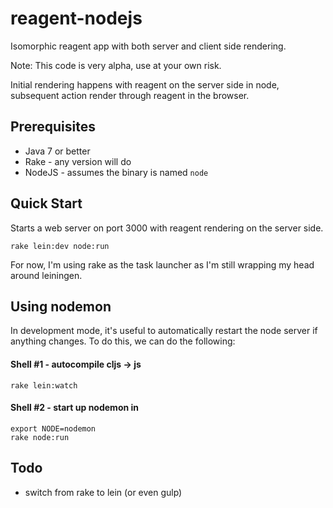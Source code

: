 # reagent-nodejs

Isomorphic reagent app with both server and client side rendering.  

Note: This code is very alpha, use at your own risk.

Initial rendering happens with reagent on the server side in node, subsequent action 
render through reagent in the browser.

## Prerequisites

* Java 7 or better
* Rake - any version will do
* NodeJS - assumes the binary is named ```node```

## Quick Start

Starts a web server on port 3000 with reagent rendering on the server side.

```
rake lein:dev node:run
```

For now, I'm using rake as the task launcher as I'm still wrapping my head around 
leiningen.

## Using nodemon

In development mode, it's useful to automatically restart the node server if anything 
changes.  To do this, we can do the following:

#### Shell #1 - autocompile cljs -> js

```
rake lein:watch
```

#### Shell #2 - start up nodemon in 

```
export NODE=nodemon
rake node:run
```

## Todo

* switch from rake to lein (or even gulp)


